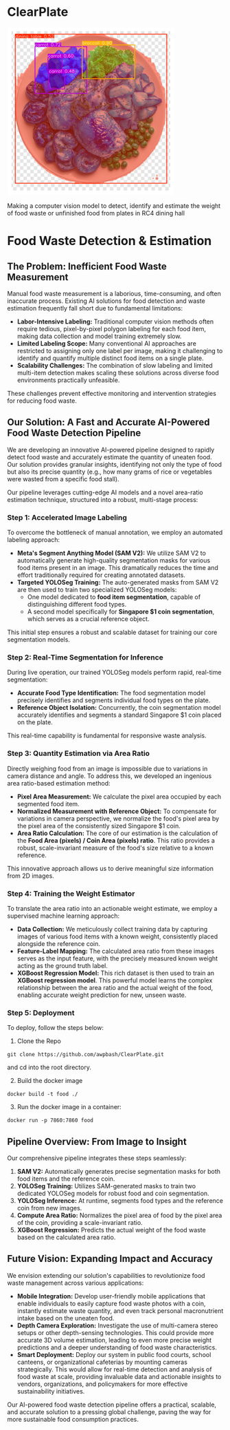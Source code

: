 # ClearPlate

![Output](output.png)

Making a computer vision model to detect, identify and estimate the weight of food waste or unfinished food from plates in RC4 dining hall

# Food Waste Detection & Estimation

## The Problem: Inefficient Food Waste Measurement

Manual food waste measurement is a laborious, time-consuming, and often inaccurate process. Existing AI solutions for food detection and waste estimation frequently fall short due to fundamental limitations:

- **Labor-Intensive Labeling:** Traditional computer vision methods often require tedious, pixel-by-pixel polygon labeling for each food item, making data collection and model training extremely slow.
- **Limited Labeling Scope:** Many conventional AI approaches are restricted to assigning only one label per image, making it challenging to identify and quantify multiple distinct food items on a single plate.
- **Scalability Challenges:** The combination of slow labeling and limited multi-item detection makes scaling these solutions across diverse food environments practically unfeasible.

These challenges prevent effective monitoring and intervention strategies for reducing food waste.

## Our Solution: A Fast and Accurate AI-Powered Food Waste Detection Pipeline

We are developing an innovative AI-powered pipeline designed to rapidly detect food waste and accurately estimate the quantity of uneaten food. Our solution provides granular insights, identifying not only the type of food but also its precise quantity (e.g., how many grams of rice or vegetables were wasted from a specific food stall).

Our pipeline leverages cutting-edge AI models and a novel area-ratio estimation technique, structured into a robust, multi-stage process:

### Step 1: Accelerated Image Labeling

To overcome the bottleneck of manual annotation, we employ an automated labeling approach:

- **Meta's Segment Anything Model (SAM V2):** We utilize SAM V2 to automatically generate high-quality segmentation masks for various food items present in an image. This dramatically reduces the time and effort traditionally required for creating annotated datasets.
- **Targeted YOLOSeg Training:** The auto-generated masks from SAM V2 are then used to train two specialized YOLOSeg models:
  - One model dedicated to **food item segmentation**, capable of distinguishing different food types.
  - A second model specifically for **Singapore $1 coin segmentation**, which serves as a crucial reference object.

This initial step ensures a robust and scalable dataset for training our core segmentation models.

### Step 2: Real-Time Segmentation for Inference

During live operation, our trained YOLOSeg models perform rapid, real-time segmentation:

- **Accurate Food Type Identification:** The food segmentation model precisely identifies and segments individual food types on the plate.
- **Reference Object Isolation:** Concurrently, the coin segmentation model accurately identifies and segments a standard Singapore $1 coin placed on the plate.

This real-time capability is fundamental for responsive waste analysis.

### Step 3: Quantity Estimation via Area Ratio

Directly weighing food from an image is impossible due to variations in camera distance and angle. To address this, we developed an ingenious area ratio-based estimation method:

- **Pixel Area Measurement:** We calculate the pixel area occupied by each segmented food item.
- **Normalized Measurement with Reference Object:** To compensate for variations in camera perspective, we normalize the food's pixel area by the pixel area of the consistently sized Singapore $1 coin.
- **Area Ratio Calculation:** The core of our estimation is the calculation of the **Food Area (pixels) / Coin Area (pixels) ratio**. This ratio provides a robust, scale-invariant measure of the food's size relative to a known reference.

This innovative approach allows us to derive meaningful size information from 2D images.

### Step 4: Training the Weight Estimator

To translate the area ratio into an actionable weight estimate, we employ a supervised machine learning approach:

- **Data Collection:** We meticulously collect training data by capturing images of various food items with a known weight, consistently placed alongside the reference coin.
- **Feature-Label Mapping:** The calculated area ratio from these images serves as the input feature, with the precisely measured known weight acting as the ground truth label.
- **XGBoost Regression Model:** This rich dataset is then used to train an **XGBoost regression model**. This powerful model learns the complex relationship between the area ratio and the actual weight of the food, enabling accurate weight prediction for new, unseen waste.

### Step 5: Deployment

To deploy, follow the steps below:

1. Clone the Repo

```
git clone https://github.com/awpbash/ClearPlate.git
```

and cd into the root directory.

2. Build the docker image

```
docker build -t food ./
```

3. Run the docker image in a container:

```
docker run -p 7860:7860 food
```

## Pipeline Overview: From Image to Insight

Our comprehensive pipeline integrates these steps seamlessly:

1.  **SAM V2:** Automatically generates precise segmentation masks for both food items and the reference coin.
2.  **YOLOSeg Training:** Utilizes SAM-generated masks to train two dedicated YOLOSeg models for robust food and coin segmentation.
3.  **YOLOSeg Inference:** At runtime, segments food types and the reference coin from new images.
4.  **Compute Area Ratio:** Normalizes the pixel area of food by the pixel area of the coin, providing a scale-invariant ratio.
5.  **XGBoost Regression:** Predicts the actual weight of the food waste based on the calculated area ratio.

## Future Vision: Expanding Impact and Accuracy

We envision extending our solution's capabilities to revolutionize food waste management across various applications:

- **Mobile Integration:** Develop user-friendly mobile applications that enable individuals to easily capture food waste photos with a coin, instantly estimate waste quantity, and even track personal macronutrient intake based on the uneaten food.
- **Depth Camera Exploration:** Investigate the use of multi-camera stereo setups or other depth-sensing technologies. This could provide more accurate 3D volume estimation, leading to even more precise weight predictions and a deeper understanding of food waste characteristics.
- **Smart Deployment:** Deploy our system in public food courts, school canteens, or organizational cafeterias by mounting cameras strategically. This would allow for real-time detection and analysis of food waste at scale, providing invaluable data and actionable insights to vendors, organizations, and policymakers for more effective sustainability initiatives.

Our AI-powered food waste detection pipeline offers a practical, scalable, and accurate solution to a pressing global challenge, paving the way for more sustainable food consumption practices.
